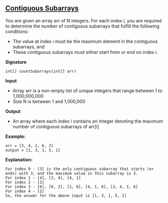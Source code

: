 ## [Contiguous Subarrays](https://www.facebookrecruiting.com/portal/coding_practice_question/?problem_id=226517205173943)

You are given an array arr of N integers.
For each index i, you are required to determine the number of contiguous subarrays that fulfill the following conditions:

* The value at index i must be the maximum element in the contiguous subarrays, and
* These contiguous subarrays must either start from or end on index i.

__Signature__
```
int[] countSubarrays(int[] arr)
```

__Input__
* Array arr is a non-empty list of unique integers that range between 1 to 1,000,000,000
* Size N is between 1 and 1,000,000

__Output__
* An array where each index i contains an integer denoting the maximum number of contiguous subarrays of arr[i]

__Example:__
```
arr = [3, 4, 1, 6, 2]
output = [1, 3, 1, 5, 1]
```

__Explanation:__
```
For index 0 - [3] is the only contiguous subarray that starts (or ends) with 3, and the maximum value in this subarray is 3.
For index 1 - [4], [3, 4], [4, 1]
For index 2 - [1]
For index 3 - [6], [6, 2], [1, 6], [4, 1, 6], [3, 4, 1, 6]
For index 4 - [2]
So, the answer for the above input is [1, 3, 1, 5, 1]
```
